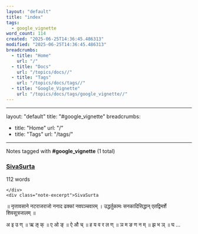 ```yaml
---
layout: "default"
title: "index"
tags:
  - google_vignette
word_count: 114
created: "2025-06-25T14:36:45.486313"
modified: "2025-06-25T14:36:45.486313"
breadcrumbs:
  - title: "Home"
    url: "/"
  - title: "Docs"
    url: "/topics/docs//"
  - title: "Tags"
    url: "/topics/docs/tags//"
  - title: "Google_Vignette"
    url: "/topics/docs/tags/google_vignette//"
---
```

---
layout: "default"
title: "#google_vignette"
breadcrumbs:
  - title: "Home"
    url: "/"
  - title: "Tags"
    url: "/tags/"
---
Notes tagged with **#google_vignette** (1 total)

<div class="note-grid">

<div class="note-card">
    <h3><a href="sanskrit-lit/sivasurta/">SivaSurta</a></h3>
    <div class="note-meta">
        112 words
        
    </div>
    <div class="note-excerpt">SivaSurta

॥ नृत्तावसाने नटराजराजो ननाद ढक्कां नवपञ्चवारम् ।
उद्धर्तुकामः सनकादिसिद्धान् एतद्विमर्शे शिवसूत्रजालम् ॥


अ इ उ ण् ॥ ऋ ऌ क् ॥ ए ओ ङ् ॥ ऐ औ च् ॥ ह य व र ल ण् ॥ ञ म ङ ण न म् ॥
झ भ ञ् ॥ घ ...</div>
</div>
</div>